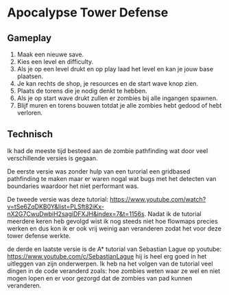 # Apocalypse Tower Defense

## Gameplay
1. Maak een nieuwe save.
2. Kies een level en difficulty.
3. Als je op een level drukt en op play laad het level en kan je jouw base plaatsen.
4. Je kan rechts de shop, je resources en de start wave knop zien.
5. Plaats de torens die je nodig denkt te hebben.
6. Als je op start wave drukt zullen er zombies bij alle ingangen spawnen.
7. Blijf muren en torens bouwen totdat je alle zombies hebt gedood of hebt verloren.

## Technisch
Ik had de meeste tijd besteed aan de zombie pathfinding wat door veel verschillende versies is gegaan.

De eerste versie was zonder hulp van een turorial een gridbased pathfinding te maken maar er waren nogal wat bugs met het detecten van boundaries waardoor het niet performant was.

De tweede versie was deze tutorial: https://www.youtube.com/watch?v=tSe6ZqDKB0Y&list=PLSft82iKx-nX2G7CwuDwbiH2sagiDFXJH&index=7&t=1156s. Nadat ik de tutorial meerdere keren heb gevolgd wist ik nog steeds niet hoe flowmaps precies werken en dus kon ik er ook vrij weinig aan veranderen zodat het voor deze tower defense werkte.

de derde en laatste versie is de A* tutorial van Sebastian Lague op youtube: https://www.youtube.com/c/SebastianLague hij is heel erg goed in het uitleggen van zijn onderwerpen. Ik heb na het volgen van de tutorial veel dingen in de code veranderd zoals: hoe zombies weten waar ze wel en niet mogen lopen en er voor gezorgd dat de zombies van pad kunnen veranderen.
